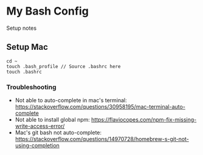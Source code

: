 # My Bash Config

Setup notes

## Setup Mac

```
cd ~
touch .bash_profile // Source .bashrc here
touch .bashrc
```

### Troubleshooting

- Not able to auto-complete in mac's terminal: https://stackoverflow.com/questions/30958195/mac-terminal-auto-complete
- Not able to install global npm: https://flaviocopes.com/npm-fix-missing-write-access-error/
- Mac's git bash not auto-complete: https://stackoverflow.com/questions/14970728/homebrew-s-git-not-using-completion
